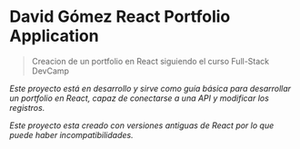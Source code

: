 # David Gómez React Portfolio Application

> Creacion de un portfolio en React siguiendo el curso Full-Stack DevCamp

*Este proyecto está en desarrollo y sirve como guía básica para desarrollar un portfolio en React, capaz de conectarse a una API y modificar los registros.*

*Este proyecto esta creado con versiones antiguas de React por lo que puede haber incompatibilidades.*